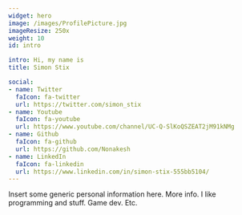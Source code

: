 ```yaml
---
widget: hero
image: /images/ProfilePicture.jpg
imageResize: 250x
weight: 10
id: intro

intro: Hi, my name is
title: Simon Stix

social:
- name: Twitter
  faIcon: fa-twitter
  url: https://twitter.com/simon_stix
- name: Youtube
  faIcon: fa-youtube
  url: https://www.youtube.com/channel/UC-Q-SlKoQSZEAT2jM91kNMg
- name: Github
  faIcon: fa-github
  url: https://github.com/Nonakesh
- name: LinkedIn
  faIcon: fa-linkedin
  url: https://www.linkedin.com/in/simon-stix-555bb5104/
---
```


Insert some generic personal information here. More info. I like programming and stuff. Game dev. Etc.
